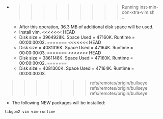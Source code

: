 * >>>>>>>>> Running inst-min-con-xtra-vim.sh ...
  * After this operation, 36.3 MB of additional disk space will be used.
  * Install vim.
<<<<<<< HEAD
  * Disk size = 3964928K. Space Used = 47160K. Runtime = 00:00:00:02.
=======
<<<<<<< HEAD
  * Disk size = 4081316K. Space Used = 47164K. Runtime = 00:00:00:03.
=======
<<<<<<< HEAD
  * Disk size = 3861148K. Space Used = 47160K. Runtime = 00:00:00:02.
=======
  * Disk size = 4081300K. Space Used = 47164K. Runtime = 00:00:00:03.
>>>>>>> refs/remotes/origin/bullseye
>>>>>>> refs/remotes/origin/bullseye
>>>>>>> refs/remotes/origin/bullseye
  * The following NEW packages will be installed:
  ```bash
libgpm2 vim vim-runtime
  ```

